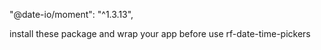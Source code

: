 "@date-io/moment": "^1.3.13",

install these package and wrap your app before use rf-date-time-pickers